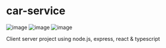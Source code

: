# car-service
![image](https://user-images.githubusercontent.com/55157743/210165239-8d2304d0-3162-41b2-9b05-a9214c2b5775.png)
![image](https://user-images.githubusercontent.com/55157743/210165167-8b95cba9-5383-42d0-9afa-7f64b7bc7caf.png)
![image](https://user-images.githubusercontent.com/55157743/210165184-c051accf-6b1d-4682-8003-60a21764dad9.png)

Client server project using node.js, express, react &amp; typescript
